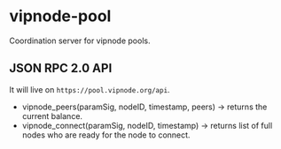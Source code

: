 # vipnode-pool

Coordination server for vipnode pools.


## JSON RPC 2.0 API

It will live on `https://pool.vipnode.org/api`.

- vipnode_peers(paramSig, nodeID, timestamp, peers) -> returns the current
    balance.
- vipnode_connect(paramSig, nodeID, timestamp) -> returns list of full nodes
    who are ready for the node to connect.
